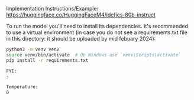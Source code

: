 Implementation Instructions/Example:
https://huggingface.co/HuggingFaceM4/idefics-80b-instruct

To run the model you'll need to install its dependencies. It's recommended to use a virtual environment (in case you do not see a requirements.txt file in this directory: it should be uploaded by mid febuary 2024):

```bash
python3 -m venv venv
source venv/bin/activate  # On Windows use `venv\Scripts\activate`
pip install -r requirements.txt

FYI: 
-

Temperature: 
0